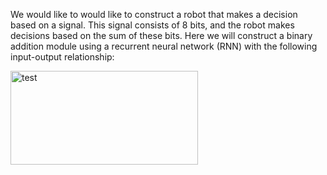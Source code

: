 We would like to would like to construct a robot that makes a decision based on a signal. This signal consists of 8 bits, and the robot makes decisions based on the sum of these bits. Here we will construct a binary addition
module using a recurrent neural network (RNN) with the following input-output relationship:
 
 <img src="./Files/Images/relationRnn.png" alt="test" height="150" width="300"> 
